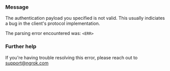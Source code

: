 
### Message
The authentication payload you specified is not valid.
This usually indiciates a bug in the client's protocol implementation.

The parsing error encountered was:
<code>&lt;ERR&gt;</code>

### Further help
If you're having trouble resolving this error, please reach out to [support@ngrok.com](mailto:support@ngrok.com?subject=Help%20with%20ERR_NGROK_109)

